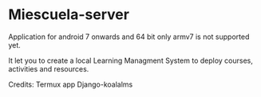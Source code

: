 # Miescuela-server

Application for android 7 onwards and 64 bit only armv7 is not supported yet.

It let you to create a local Learning Managment System to deploy courses, activities and resources.


Credits:
Termux app
Django-koalalms
